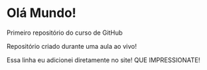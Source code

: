 # Olá Mundo!
 Primeiro repositório do curso de GitHub

 Repositório criado durante uma aula ao vivo!

 Essa linha eu adicionei diretamente no site! QUE IMPRESSIONATE!
